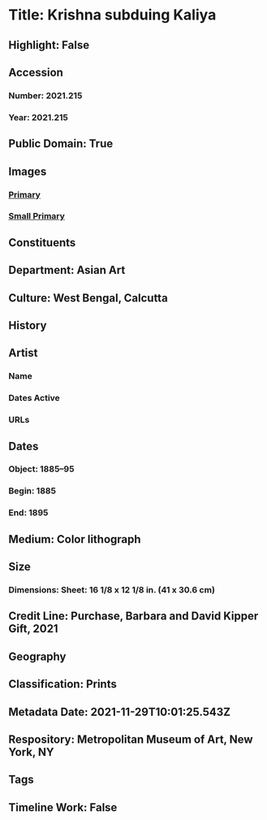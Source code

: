 # Title: Krishna subduing Kaliya
## Highlight: False
## Accession
### Number: 2021.215
### Year: 2021.215
## Public Domain: True
## Images
### [Primary](https://images.metmuseum.org/CRDImages/as/original/DP-22778-001.jpg)
### [Small Primary](https://images.metmuseum.org/CRDImages/as/web-large/DP-22778-001.jpg)
## Constituents
## Department: Asian Art
## Culture: West Bengal, Calcutta
## History
## Artist
### Name
### Dates Active
### URLs
## Dates
### Object: 1885–95
### Begin: 1885
### End: 1895
## Medium: Color lithograph
## Size
### Dimensions: Sheet:  16 1/8 x 12 1/8 in. (41 x 30.6 cm)
## Credit Line: Purchase, Barbara and David Kipper Gift, 2021
## Geography
## Classification: Prints
## Metadata Date: 2021-11-29T10:01:25.543Z
## Respository: Metropolitan Museum of Art, New York, NY
## Tags
## Timeline Work: False